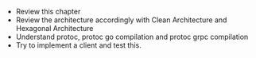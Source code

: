 * Review this chapter
* Review the architecture accordingly with Clean Architecture and Hexagonal Architecture
* Understand protoc, protoc go compilation and protoc grpc compilation
* Try to implement a client and test this.